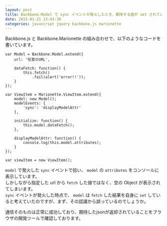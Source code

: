 ```yaml
---
layout: post
title: Backbone.Model で sync イベントが発火したとき、期待する値が set されていない
date: 2015-01-21 13:43:30
categories: javascript jquery backbone.js marionette
---
```

<p>Backbone.js と Backbone.Marionette の組み合わせで、以下のようなコードを書いています。</p>

```
var Model = Backbone.Model.extend({
    url: '任意のURL',

    dataFetch: function() {
        this.fetch()
            .fail(alert('error!!'));
    }
});

var ViewItem = Marionette.ViewItem.extend({
    model: new Model();
    modelEvents: {
        'sync': 'displayModelAttr'
    },

    initialize: function() {
        this.model.dataFetch();
    },

    displayModelAttr: function() {
        console.log(this.model.attributes);
    }
});

var viewItem = new ViewItem();
```

<p><code>model</code> で発火した <code>sync</code> イベントで拾い、 <code>model</code> の <code>attributes</code> をコンソールに表示しています。<br>
しかしながら指定した url から <code>fetch</code> した値ではなく、空の Object が表示されてしまいます。<br>
<code>sync</code> イベントが発火した時点で、 <code>model</code> は <code>fetch</code> した結果を自身に <code>set</code> していると考えていたのですが、まず、その認識から誤っているのでしょうか。</p>

<p>通信そのものは正常に成功しており、期待したjsonが返却されていることをブラウザの開発ツールで確認しております。</p>
